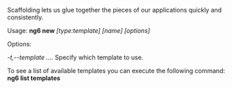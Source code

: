 Scaffolding lets us glue together the pieces of our applications quickly
and consistently.

Usage: **ng6 new** *[type:template]* *[name]* *[options]*

Options:

  *-t,--template*   *....* Specify which template to use.

To see a list of available templates you can execute the
following command: **ng6 list templates**